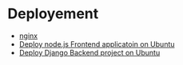 # Deployement

- [nginx](./nginx.md)
- [Deploy node.js Frontend applicatoin on Ubuntu](./deploy_node_frontend_on_ubuntu.md)
- [Deploy Django Backend project on Ubuntu](./deploy_django_backend_on_ubuntu.md)